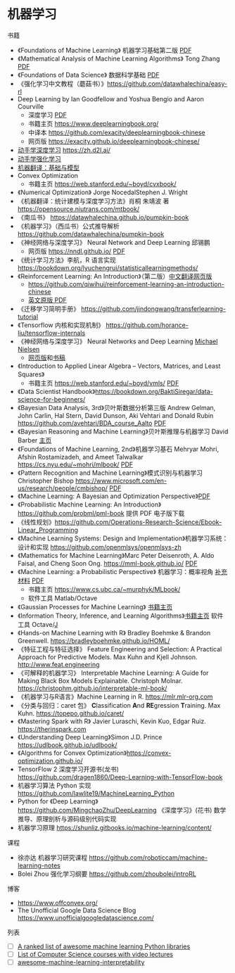 # 机器学习

书籍

- 《Foundations of Machine Learning》 机器学习基础第二版  [PDF](https://cs.nyu.edu/~mohri/mlbook/)
- 《Mathematical Analysis of Machine Learning Algorithms》 Tong Zhang [PDF](https://tongzhang-ml.org/papers/lt-book.pdf)
- 《Foundations of Data Science》 数据科学基础 [PDF](https://www.cs.cornell.edu/jeh/)
- 《强化学习中文教程（蘑菇书）》<https://github.com/datawhalechina/easy-rl>
- Deep Learning by Ian Goodfellow and Yoshua Bengio and Aaron Courville
  - 深度学习 [PDF](https://github.com/janishar/mit-deep-learning-book-pdf)
  - 书籍主页 <https://www.deeplearningbook.org/>
  - 中译本 <https://github.com/exacity/deeplearningbook-chinese>
  - 网页版 <https://exacity.github.io/deeplearningbook-chinese/>
- [动手学深度学习](https://github.com/d2l-ai/d2l-zh) <https://zh.d2l.ai/>
- [动手学强化学习](https://hrl.boyuai.com/chapter/intro)
- [机器翻译：基础与模型](https://github.com/NiuTrans/MTBook)
- Convex Optimization
  - 书籍主页 <https://web.stanford.edu/~boyd/cvxbook/>
- 《Numerical Optimization》 Jorge NocedalStephen J. Wright
- 《机器翻译：统计建模与深度学习方法》肖桐 朱靖波 著 <https://opensource.niutrans.com/mtbook/>
- 《南瓜书》 <https://datawhalechina.github.io/pumpkin-book>
- 《机器学习》（西瓜书）公式推导解析 <https://github.com/datawhalechina/pumpkin-book>
- 《神经网络与深度学习》 Neural Network and Deep Learning 邱锡鹏 
  - 网页版 <https://nndl.github.io/> [PDF](https://nndl.github.io/nndl-book.pdf)
- 《统计学习方法》李航，R 语言实现 <https://bookdown.org/lyuchengrui/statisticallearningmethods/>
- 《Reinforcement Learning: An Introduction》（第二版）[中文翻译网页版](https://rl.qiwihui.com)
  - <https://github.com/qiwihui/reinforcement-learning-an-introduction-chinese>
  - [英文原版 PDF](http://incompleteideas.net/book/RLbook2018trimmed.pdf)
- 《迁移学习简明手册》 <https://github.com/jindongwang/transferlearning-tutorial>
- 《Tensorflow 内核和实现机制》 <https://github.com/horance-liu/tensorflow-internals>
- 《神经网络与深度学习》 Neural Networks and Deep Learning [Michael Nielsen](http://michaelnielsen.org/)
  - [网页版](http://neuralnetworksanddeeplearning.com)和[书稿](https://github.com/mnielsen/neural-networks-and-deep-learning)
- 《Introduction to Applied Linear Algebra – Vectors, Matrices, and Least Squares》
  - 书籍主页 <https://web.stanford.edu/~boyd/vmls/> [PDF](https://web.stanford.edu/~boyd/vmls/vmls.pdf)
- 《Data Scientist Handbook》<https://bookdown.org/BaktiSiregar/data-science-for-beginners/>
- 《Bayesian Data Analysis, 3rd》贝叶斯数据分析第三版 Andrew Gelman, John Carlin, Hal Stern, David Dunson, Aki Vehtari and Donald Rubin <https://github.com/avehtari/BDA_course_Aalto> [PDF](https://users.aalto.fi/~ave/BDA3.pdf)
- 《Bayesian Reasoning and Machine Learning》贝叶斯推理与机器学习 David Barber [主页](http://www.cs.ucl.ac.uk/staff/d.barber/brml)
- 《Foundations of Machine Learning, 2nd》机器学习基石 Mehryar Mohri, Afshin Rostamizadeh, and Ameet Talwalkar <https://cs.nyu.edu/~mohri/mlbook/> [PDF](https://www.dropbox.com/s/7voitv0vt24c88s/10290.pdf)
- 《Pattern Recognition and Machine Learning》模式识别与机器学习 Christopher Bishop <https://www.microsoft.com/en-us/research/people/cmbishop/> [PDF](https://www.microsoft.com/en-us/research/uploads/prod/2006/01/Bishop-Pattern-Recognition-and-Machine-Learning-2006.pdf)
- 《Machine Learning: A Bayesian and Optimization Perspective》[PDF](https://iie.fing.edu.uy/~nacho/docs/libros/machine_learning_a_bayesian_perspective.pdf)
- 《Probabilistic Machine Learning: An Introduction》 <https://github.com/probml/pml-book> 提供 PDF 电子版下载
- 《线性规划》<https://github.com/Operations-Research-Science/Ebook-Linear_Programming>
- 《Machine Learning Systems: Design and Implementation》机器学习系统：设计和实现 <https://github.com/openmlsys/openmlsys-zh>
- 《Mathematics for Machine Learning》Marc Peter Deisenroth, A. Aldo Faisal, and Cheng Soon Ong. <https://mml-book.github.io/> [PDF](https://mml-book.github.io/book/mml-book.pdf)
- 《Machine Learning: a Probabilistic Perspective》 机器学习：概率视角 [补充材料](https://github.com/probml/pmtk3) [PDF](https://github.com/Jing--Li/book)
  - 书籍主页 <https://www.cs.ubc.ca/~murphyk/MLbook/>
  - 软件工具 Matlab/Octave
- 《Gaussian Processes for Machine Learning》 [书籍主页](http://www.gaussianprocess.org/gpml/)
- 《Information Theory, Inference, and Learning Algorithms》[书籍主页](http://www.inference.org.uk/mackay/itila/book.html) 软件工具 Octave/[J](https://www.jsoftware.com)
- 《Hands-on Machine Learning with R》 Bradley Boehmke & Brandon Greenwell. <https://bradleyboehmke.github.io/HOML/>
- 《特征工程与特征选择》 Feature Engineering and Selection: A Practical Approach for Predictive Models. Max Kuhn and Kjell Johnson. <http://www.feat.engineering>
- 《可解释的机器学习》 Interpretable Machine Learning: A Guide for Making Black Box Models Explainable. Christoph Molnar. <https://christophm.github.io/interpretable-ml-book/>
- 《机器学习与R语言》Machine Learning in R. <https://mlr.mlr-org.com>
- 《分类与回归：caret 包》 **C**lassification **A**nd **RE**gression **T**raining. Max Kuhn. <https://topepo.github.io/caret/>
- 《Mastering Spark with R》 Javier Luraschi, Kevin Kuo, Edgar Ruiz. <https://therinspark.com>
- 《Understanding Deep Learning》Simon J.D. Prince <https://udlbook.github.io/udlbook/>
- 《Algorithms for Convex Optimization》<https://convex-optimization.github.io/>
- TensorFlow 2 深度学习开源书(龙书) https://github.com/dragen1860/Deep-Learning-with-TensorFlow-book
- 机器学习算法 Python 实现 https://github.com/lawlite19/MachineLearning_Python
- Python for 《Deep Learning》 https://github.com/MingchaoZhu/DeepLearning 《深度学习》(花书) 数学推导、原理剖析与源码级别代码实现
- 机器学习原理 https://shunliz.gitbooks.io/machine-learning/content/

课程

- 徐亦达 机器学习研究课程 <https://github.com/roboticcam/machine-learning-notes>
- Bolei Zhou 强化学习纲要 <https://github.com/zhoubolei/introRL>

博客

- <https://www.offconvex.org/>
- The Unofficial Google Data Science Blog <https://www.unofficialgoogledatascience.com/>

列表

-   [ ] [A ranked list of awesome machine learning Python libraries](https://github.com/ml-tooling/best-of-ml-python)
-   [ ] [List of Computer Science courses with video lectures](https://github.com/Developer-Y/cs-video-courses)
-   [ ] [awesome-machine-learning-interpretability](https://github.com/jphall663/awesome-machine-learning-interpretability)
